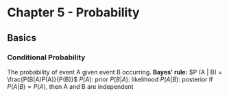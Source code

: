 # Chapter 5 - Probability
## Basics
### Conditional Probability
The probability of event A given event B occurring. 
**Bayes' rule:**
$P (A | B) = \frac{P(B|A)P(A)}{P(B)}$
$P(A)$: prior
$P(B|A)$: likelihood
$P(A|B)$: posterior
If $P(A|B) = P(A)$, then A and B are independent


 